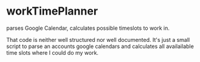 # workTimePlanner
parses Google Calendar, calculates possible timeslots to work in.

That code is neither well structured nor well documented.
It's just a small script to parse an accounts google calendars and calculates all availailable time slots where I could do my work.
